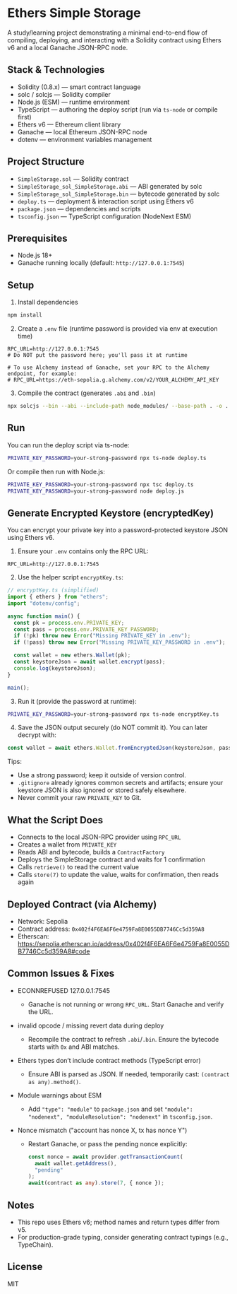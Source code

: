 # Ethers Simple Storage

A study/learning project demonstrating a minimal end-to-end flow of compiling, deploying, and interacting with a Solidity contract using Ethers v6 and a local Ganache JSON-RPC node.

## Stack & Technologies

- Solidity (0.8.x) — smart contract language
- solc / solcjs — Solidity compiler
- Node.js (ESM) — runtime environment
- TypeScript — authoring the deploy script (run via `ts-node` or compile first)
- Ethers v6 — Ethereum client library
- Ganache — local Ethereum JSON-RPC node
- dotenv — environment variables management

## Project Structure

- `SimpleStorage.sol` — Solidity contract
- `SimpleStorage_sol_SimpleStorage.abi` — ABI generated by solc
- `SimpleStorage_sol_SimpleStorage.bin` — bytecode generated by solc
- `deploy.ts` — deployment & interaction script using Ethers v6
- `package.json` — dependencies and scripts
- `tsconfig.json` — TypeScript configuration (NodeNext ESM)

## Prerequisites

- Node.js 18+
- Ganache running locally (default: `http://127.0.0.1:7545`)

## Setup

1. Install dependencies

```bash
npm install
```

2. Create a `.env` file (runtime password is provided via env at execution time)

```env
RPC_URL=http://127.0.0.1:7545
# Do NOT put the password here; you'll pass it at runtime

# To use Alchemy instead of Ganache, set your RPC to the Alchemy endpoint, for example:
# RPC_URL=https://eth-sepolia.g.alchemy.com/v2/YOUR_ALCHEMY_API_KEY
```

3. Compile the contract (generates `.abi` and `.bin`)

```bash
npx solcjs --bin --abi --include-path node_modules/ --base-path . -o . SimpleStorage.sol
```

## Run

You can run the deploy script via ts-node:

```bash
PRIVATE_KEY_PASSWORD=your-strong-password npx ts-node deploy.ts
```

Or compile then run with Node.js:

```bash
PRIVATE_KEY_PASSWORD=your-strong-password npx tsc deploy.ts
PRIVATE_KEY_PASSWORD=your-strong-password node deploy.js
```

## Generate Encrypted Keystore (encryptedKey)

You can encrypt your private key into a password-protected keystore JSON using Ethers v6.

1. Ensure your `.env` contains only the RPC URL:

```env
RPC_URL=http://127.0.0.1:7545
```

2. Use the helper script `encryptKey.ts`:

```ts
// encryptKey.ts (simplified)
import { ethers } from "ethers";
import "dotenv/config";

async function main() {
  const pk = process.env.PRIVATE_KEY;
  const pass = process.env.PRIVATE_KEY_PASSWORD;
  if (!pk) throw new Error("Missing PRIVATE_KEY in .env");
  if (!pass) throw new Error("Missing PRIVATE_KEY_PASSWORD in .env");

  const wallet = new ethers.Wallet(pk);
  const keystoreJson = await wallet.encrypt(pass);
  console.log(keystoreJson);
}

main();
```

3. Run it (provide the password at runtime):

```bash
PRIVATE_KEY_PASSWORD=your-strong-password npx ts-node encryptKey.ts
```

4. Save the JSON output securely (do NOT commit it). You can later decrypt with:

```ts
const wallet = await ethers.Wallet.fromEncryptedJson(keystoreJson, password);
```

Tips:

- Use a strong password; keep it outside of version control.
- `.gitignore` already ignores common secrets and artifacts; ensure your keystore JSON is also ignored or stored safely elsewhere.
- Never commit your raw `PRIVATE_KEY` to Git.

## What the Script Does

- Connects to the local JSON-RPC provider using `RPC_URL`
- Creates a wallet from `PRIVATE_KEY`
- Reads ABI and bytecode, builds a `ContractFactory`
- Deploys the SimpleStorage contract and waits for 1 confirmation
- Calls `retrieve()` to read the current value
- Calls `store(7)` to update the value, waits for confirmation, then reads again

## Deployed Contract (via Alchemy)

- Network: Sepolia
- Contract address: `0x402f4F6EA6F6e4759Fa8E0055DB7746Cc5d359A8`
- Etherscan: https://sepolia.etherscan.io/address/0x402f4F6EA6F6e4759Fa8E0055DB7746Cc5d359A8#code

## Common Issues & Fixes

- ECONNREFUSED 127.0.0.1:7545

  - Ganache is not running or wrong `RPC_URL`. Start Ganache and verify the URL.

- invalid opcode / missing revert data during deploy

  - Recompile the contract to refresh `.abi`/`.bin`. Ensure the bytecode starts with `0x` and ABI matches.

- Ethers types don’t include contract methods (TypeScript error)

  - Ensure ABI is parsed as JSON. If needed, temporarily cast: `(contract as any).method()`.

- Module warnings about ESM

  - Add `"type": "module"` to `package.json` and set `"module": "nodenext", "moduleResolution": "nodenext"` in `tsconfig.json`.

- Nonce mismatch ("account has nonce X, tx has nonce Y")
  - Restart Ganache, or pass the pending nonce explicitly:
    ```ts
    const nonce = await provider.getTransactionCount(
      await wallet.getAddress(),
      "pending"
    );
    await(contract as any).store(7, { nonce });
    ```

## Notes

- This repo uses Ethers v6; method names and return types differ from v5.
- For production-grade typing, consider generating contract typings (e.g., TypeChain).

## License

MIT
